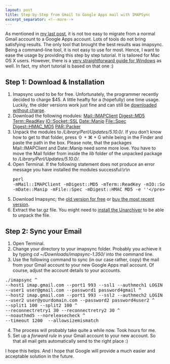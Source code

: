 ```yaml
---
layout: post
title: Step-by-Step from Gmail to Google Apps mail with IMAPSync
excerpt_separator: <!--more-->
---
```

As mentioned in [my last post](http://vincent-kahl.net/2011/08/07/tools-roundup-for-migrating-to-google-apps-mail/ "Tools Roundup for Migrating To Google Apps Mail"), it is not too easy to migrate from a normal Gmail account to a Google Apps account. Lots of tools do not bring satisfying results. The only tool that brought the best results was imapsync. Being a command-line tool, it is not easy to use for most. Hence, I want to ease the usage by providing this step by step tutorial. It is tailored for Mac OS X users. However, there is a [very straightforward guide for Windows](http://nimal.info/blog/2011/migrating-from-google-apps-mail-back-to-gmail/ "Back to Gmail: Migrating emails from Google Apps mail to Gmail") as well. In fact, my short tutorial is based on that one :)
<!--more-->

## Step 1: Download & Installation
1.   Imapsync used to be for free. Unfortunately, the programmer recently decided to charge $45. A little heafty for a (hopefully) one time usage. Luckily, the older versions work just fine and can still be [downloaded without charge](https://s3.amazonaws.com/imapsync/imapsync-1.350.tar.gz "Free Download of Version 1.350").
2.   Download the following modules:
[Mail::IMAPClient](http://search.cpan.org/~plobbes/Mail-IMAPClient-3.29/lib/Mail/IMAPClient.pod)
[Digest::MD5](http://search.cpan.org/~gaas/Digest-MD5-2.51/MD5.pm)
[Term::ReadKey](http://search.cpan.org/dist/TermReadKey/ReadKey.pm)
[IO::Socket::SSL](http://search.cpan.org/~sullr/IO-Socket-SSL-1.44/SSL.pm)
[Date::Manip](http://search.cpan.org/~sbeck/Date-Manip-6.25/lib/Date/Manip.pod)
[File::Spec](http://search.cpan.org/~smueller/PathTools-3.33/lib/File/Spec.pm)
[Digest::HMAC_MD5](http://search.cpan.org/~gaas/Digest-HMAC-1.03/lib/Digest/HMAC_MD5.pm)
[PAR::Packer](http://search.cpan.org/~rschupp/PAR-Packer-1.010/lib/PAR/Packer.pm)
3.   Unpack the modules to */Library/Perl/Updates/5.10.0/*. If you don’t know how to get to that folder, press ⇧ + ⌘ + G while being in the Finder and paste the path in the box. Please note, that the packages Mail::IMAPClient and Date::Manip need some more love. You have to move the Mail folder from inside the *lib* folder of the unpacked package to */Library/Perl/Updates/5.10.0/*.
4.   Open Terminal. If the following statement does not produce an error message you have installed the modules successful:\r\n<pre>perl -mMail::IMAPClient -mDigest::MD5 -mTerm::ReadKey -mIO::Socket::SSL -mDate::Manip -mFile::Spec -mDigest::HMAC_MD5 -e ''<\/pre>
5.   Download Imapsync; the [old version for free](https://s3.amazonaws.com/imapsync/imapsync-1.350.tar.gz) or [buy the most recent version](http://ks.lamiral.info/imapsync/).
6.   Extract the tar.gz file. You might need to [install the Unarchiver](http://wakaba.c3.cx/s/apps/unarchiver.html) to be able to unpack the file.

## Step 2: Sync your Email
1.   Open Terminal.
2.   Change your directory to your imapsync folder. Probably you achieve it by typing *cd ~/Downloads/imapsync-1.350/* into the command line.
3.   Use the following command to sync (in our case rather, copy) the mail from your Gmail account to your new Google Apps mail account. Of course, adjust the account details to your accounts.
<pre>./imapsync ^
--host1 imap.gmail.com --port1 993 --ssl1 --authmech1 LOGIN ^
--user1 user&#64;gmail.com --password1 password4gmail ^
--host2 imap.gmail.com --port1 993 --ssl2 --authmech2 LOGIN ^
--user2 user&#64;yourdomain.com --password2 password4user2 ^
--split1 100 --split2 100 ^
--reconnectretry1 30 --reconnectretry2 30 ^
--noauthmd5 --noreleasecheck ^
--timeout 1200  --allowsizemismatch
</pre>
4.   The process will probably take quite a while now. Took hours for me.
5.   Set up a *forward rule* in your Gmail account to your new account. So that all mail gets automatically send to the right place :)

I hope this helps. And I hope that Google will provide a much easier and acceptable solution in the future.